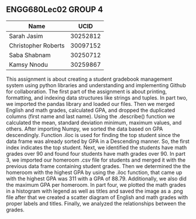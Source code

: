 ## ENGG680Lec02 GROUP 4

 | Name  | UCID |
| ------------- | ------------- |
| Sarah Jasim  | 30252812  |
| Christopher Roberts  | 30097152  |
| Saba Shabnam  | 30250712  |
| Kamsy Nnodu  | 30259867  |
 
This assignment is about creating a student gradebook management system using python libraries and understanding and implementing Github for collaboration. The first part of the assignment is about printing, formatting, and indexing data structures like strings and tuples.
In part two, we imported the pandas library and loaded our files. Then we merged English and math grades, calculated GPA, and dropped the duplicated columns (first name and last name). Using the .describe() function we calculated the mean, standard deviation minimum, maximum values, and others. After importing Numpy, we sorted the data based on GPA descendingly. Function .iloc is used for finding the top student since the data frame was already sorted by GPA in a Descending manner. So, the first index indicates the top student. Next, we identified the students have math grades over 90 and found four students have math grades over 90.
In part 3, we imported our homeroom .csv file for students and merged it with the previous data frame containing student grades. Then we determined the the homeroom with the highest GPA by using the .iloc function, that came up with the highest GPA was 311 with a GPA of 88.79. Additionally, we also did the maximum GPA per homeroom.
In part four, we plotted the math grades in a histogram with legend as well as titles and saved the image as a .png file after that we created a scatter diagram of English and math grades with proper labels and titles. Finally, we analyzed the relationships between the grades.
